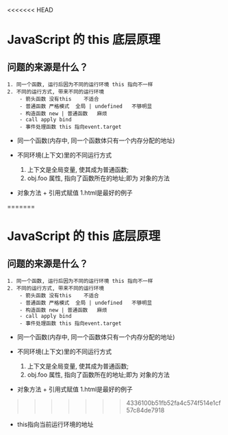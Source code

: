 <<<<<<< HEAD
# JavaScript 的 this 底层原理

## 问题的来源是什么？
    1. 同一个函数, 运行后因为不同的运行环境 this 指向不一样
    2. 不同的运行方式, 带来不同的运行环境
        - 箭头函数 没有this    不适合
        - 普通函数 严格模式  全局 | undefined   不够明显
        - 构造函数 new | 普通函数   麻烦
        - call apply bind
        - 事件处理函数 this 指向event.target


- 同一个函数(内存中, 同一个函数体只有一个内存分配的地址) 
- 不同环境(上下文)里的不同运行方式
    1. 上下文是全局变量, 使其成为普通函数;
    2. obj.foo 属性, 指向了函数所在的地址;即为 对象的方法

- 对象方法 + 引用式赋值 1.html是最好的例子

=======
# JavaScript 的 this 底层原理

## 问题的来源是什么？
    1. 同一个函数, 运行后因为不同的运行环境 this 指向不一样
    2. 不同的运行方式, 带来不同的运行环境
        - 箭头函数 没有this    不适合
        - 普通函数 严格模式  全局 | undefined   不够明显
        - 构造函数 new | 普通函数   麻烦
        - call apply bind
        - 事件处理函数 this 指向event.target


- 同一个函数(内存中, 同一个函数体只有一个内存分配的地址) 
- 不同环境(上下文)里的不同运行方式
    1. 上下文是全局变量, 使其成为普通函数;
    2. obj.foo 属性, 指向了函数所在的地址;即为 对象的方法

- 对象方法 + 引用式赋值 1.html是最好的例子

>>>>>>> 4336100b51fb52fa4c574f514e1cf57c84de7918
- this指向当前运行环境的地址
